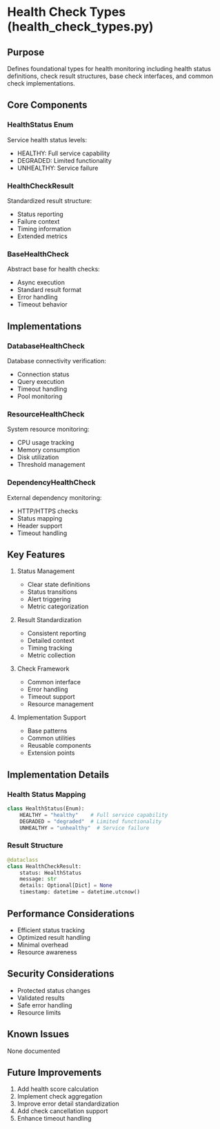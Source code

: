 # Health Check Types (health_check_types.py)

## Purpose

Defines foundational types for health monitoring including health status definitions, check result structures, base check interfaces, and common check implementations.

## Core Components

### HealthStatus Enum

Service health status levels:

- HEALTHY: Full service capability
- DEGRADED: Limited functionality
- UNHEALTHY: Service failure

### HealthCheckResult

Standardized result structure:

- Status reporting
- Failure context
- Timing information
- Extended metrics

### BaseHealthCheck

Abstract base for health checks:

- Async execution
- Standard result format
- Error handling
- Timeout behavior

## Implementations

### DatabaseHealthCheck

Database connectivity verification:

- Connection status
- Query execution
- Timeout handling
- Pool monitoring

### ResourceHealthCheck

System resource monitoring:

- CPU usage tracking
- Memory consumption
- Disk utilization
- Threshold management

### DependencyHealthCheck

External dependency monitoring:

- HTTP/HTTPS checks
- Status mapping
- Header support
- Timeout handling

## Key Features

1. Status Management

   - Clear state definitions
   - Status transitions
   - Alert triggering
   - Metric categorization

2. Result Standardization

   - Consistent reporting
   - Detailed context
   - Timing tracking
   - Metric collection

3. Check Framework

   - Common interface
   - Error handling
   - Timeout support
   - Resource management

4. Implementation Support
   - Base patterns
   - Common utilities
   - Reusable components
   - Extension points

## Implementation Details

### Health Status Mapping

```python
class HealthStatus(Enum):
    HEALTHY = "healthy"    # Full service capability
    DEGRADED = "degraded"  # Limited functionality
    UNHEALTHY = "unhealthy"  # Service failure
```

### Result Structure

```python
@dataclass
class HealthCheckResult:
    status: HealthStatus
    message: str
    details: Optional[Dict] = None
    timestamp: datetime = datetime.utcnow()
```

## Performance Considerations

- Efficient status tracking
- Optimized result handling
- Minimal overhead
- Resource awareness

## Security Considerations

- Protected status changes
- Validated results
- Safe error handling
- Resource limits

## Known Issues

None documented

## Future Improvements

1. Add health score calculation
2. Implement check aggregation
3. Improve error detail standardization
4. Add check cancellation support
5. Enhance timeout handling
